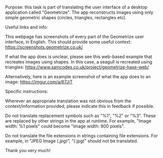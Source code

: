 Purpose: this task is part of translating the user interface of a desktop application called "Geometrize". The app reconstructs images using only simple geometric shapes (circles, triangles, rectangles etc).


Useful links and info:

This webpage has screenshots of every part of the Geometrize user interface, in English. This should provide some useful context: https://screenshots.geometrize.co.uk/

If what the app does is unclear, please see this web-based example that recreates images using shapes. In this case, a seagull is recreated using triangles: https://www.samcodes.co.uk/project/geometrize-haxe-web/

Alternatively, here is an example screenshot of what the app does to an image: https://imgur.com/a/67JiT

Specific instructions:

Wherever an appropriate translation was not obvious from the context/information provided, please indicate this in feedback if possible.

Do not translate replacement symbols such as "%1", "%2" or "%3". These are replaced by other strings in the app at runtime. For example, "Image width: %1 pixels" could become "Image width: 800 pixels".

Do not translate the file extensions in strings containing file extensions. For example, in "JPEG Image (*.jpg)", "(*.jpg)" should not be translated.

Thank you very much!